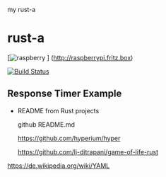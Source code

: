 my rust-a
# rust-a
 [![raspberry](http://raspberrypi.fritz.box/favicon.ico) ] (http://raspberrypi.fritz.box)

[![Build Status](https://secure.travis-ci.org/robisys/rust-a.svg?branch=master)](https://travis-ci.org/robisys/rust-a)


## Response Timer Example
 
* README from Rust projects  


  github README.md
  
  https://github.com/hyperium/hyper
  
  https://github.com/lj-ditrapani/game-of-life-rust
  
  
https://de.wikipedia.org/wiki/YAML


